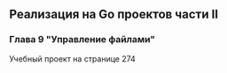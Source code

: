 ## Реализация на Go проектов части II
### Глава 9 "Управление файлами"
Учебный проект на странице 274